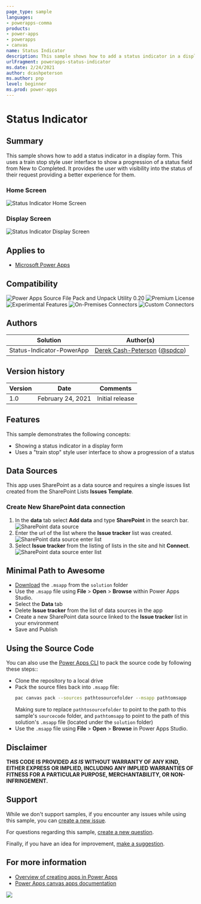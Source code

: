 ```yaml
---
page_type: sample
languages:
- powerapps-comma
products:
- power-apps
- powerapps
- canvas
name: Status Indicator
description: This sample shows how to add a status indicator in a display form.
urlFragment: powerapps-status-indicator
ms.date: 2/24/2021
author: dcashpeterson
ms.author: pnp
level: beginner
ms.prod: power-apps
---
```


# Status Indicator

## Summary

This sample shows how to add a status indicator in a display form. This uses a train stop style user interface to show a progression of a status field from New to Completed. It provides the user with visibility into the status of their request providing a better experience for them.

### Home Screen

![Status Indicator Home Screen](./assets/powerapp-statusindicator.jpg)

### Display Screen

![Status Indicator Display Screen](./assets/powerapp-statusindicator2.jpg)

## Applies to

* [Microsoft Power Apps](https://docs.microsoft.com/powerapps/)

## Compatibility

![Power Apps Source File Pack and Unpack Utility 0.20](https://img.shields.io/badge/Packing%20Tool-0.20-green.svg)
![Premium License](https://img.shields.io/badge/Premium%20License-Not%20Required-green.svg "Premium Power Apps license not required")
![Experimental Features](https://img.shields.io/badge/Experimental%20Features-No-green.svg "Does not rely on experimental features")
![On-Premises Connectors](https://img.shields.io/badge/On--Premises%20Connectors-No-green.svg "Does not use on-premise connectors")
![Custom Connectors](https://img.shields.io/badge/Custom%20Connectors-Not%20Required-green.svg "Does not use custom connectors")

## Authors

Solution|Author(s)
--------|---------
Status-Indicator-PowerApp | [Derek Cash-Peterson](https://github.com/dcashpeterson) ([@spdcp](https://twitter.com/spdcp))

## Version history

Version|Date|Comments
-------|----|--------
1.0|February 24, 2021|Initial release

## Features

This sample demonstrates the following concepts:

* Showing a status indicator in a display form
* Uses a "train stop" style user interface to show a progression of a status


## Data Sources

This app uses SharePoint as a data source and requires a single issues list created from the SharePoint Lists **Issues Template**.

### Create New SharePoint data connection

1. In the **data** tab select **Add data** and type **SharePoint** in the search bar.  
![SharePoint data source](./assets/sp-data-source1.jpg)
2. Enter the url of the list where the **Issue tracker** list was created.  
![SharePoint data source enter list](./assets/sp-data-source2.jpg)
3. Select **Issue tracker** from the listing of lists in the site and hit **Connect**.  
![SharePoint data source enter list](./assets/sp-data-source3.jpg)

## Minimal Path to Awesome

* [Download](https://github.com/pnp/sharing-is-caring/blob/main/samples/status-indicator/solution/Status-Indicator.msapp) the `.msapp` from the `solution` folder
* Use the `.msapp` file using **File** > **Open** > **Browse** within Power Apps Studio.
* Select the **Data** tab
* Delete **Issue tracker** from the list of data sources in the app
* Create a new SharePoint data source linked to the **Issue tracker** list in your environment
* Save and Publish

## Using the Source Code

You can also use the [Power Apps CLI](https://docs.microsoft.com/powerapps/developer/data-platform/powerapps-cli) to pack the source code by following these steps::

* Clone the repository to a local drive
* Pack the source files back into `.msapp` file:
  ```bash
  pac canvas pack --sources pathtosourcefolder --msapp pathtomsapp
  ```
  Making sure to replace `pathtosourcefolder` to point to the path to this sample's `sourcecode` folder, and `pathtomsapp` to point to the path of this solution's `.msapp` file (located under the `solution` folder)
* Use the `.msapp` file using **File** > **Open** > **Browse** in Power Apps Studio.

## Disclaimer

**THIS CODE IS PROVIDED *AS IS* WITHOUT WARRANTY OF ANY KIND, EITHER EXPRESS OR IMPLIED, INCLUDING ANY IMPLIED WARRANTIES OF FITNESS FOR A PARTICULAR PURPOSE, MERCHANTABILITY, OR NON-INFRINGEMENT.**

## Support

While we don't support samples, if you encounter any issues while using this sample, you can [create a new issue](https://github.com/pnp/sharing-is-caring/issues/new?assignees=&labels=Needs%3A+Triage+%3Amag%3A%2Ctype%3Abug-suspected&template=bug-report.yml&sample=status-indicator&authors=@dcashpeterson&title=status-indicator%20-%20).

For questions regarding this sample, [create a new question](https://github.com/pnp/sharing-is-caring/issues/new?assignees=&labels=Needs%3A+Triage+%3Amag%3A%2Ctype%3Abug-suspected&template=question.yml&sample=status-indicator&authors=@dcashpeterson&title=status-indicator%20-%20).

Finally, if you have an idea for improvement, [make a suggestion](https://github.com/pnp/sharing-is-caring/issues/new?assignees=&labels=Needs%3A+Triage+%3Amag%3A%2Ctype%3Abug-suspected&template=suggestion.yml&sample=status-indicator&authors=@dcashpeterson&title=status-indicator%20-%20).

## For more information

- [Overview of creating apps in Power Apps](https://docs.microsoft.com/powerapps/maker/)
- [Power Apps canvas apps documentation](https://docs.microsoft.com/en-us/powerapps/maker/canvas-apps/)


<img src="https://telemetry.sharepointpnp.com/sharing-is-caring/samples/status-indicator" />